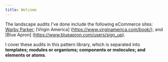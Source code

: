 ```yaml
---
title: Welcome
---
```


The landscape audits I've done include the following eCommerce sites: [Warby Parker](https://www.warbyparker.com/checkout/step/information); [Virgin America]
(https://www.virginamerica.com/book/); and [Blue Apron] (https://www.blueapron.com/users/sign_up).

I cover these audits in this pattern library, which is separated into **templates;
modules or organisms; components or molecules; and elements or atoms**. 
